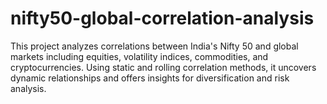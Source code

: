 # nifty50-global-correlation-analysis
This project analyzes correlations between India's Nifty 50 and global markets including equities, volatility indices, commodities, and cryptocurrencies. Using static and rolling correlation methods, it uncovers dynamic relationships and offers insights for diversification and risk analysis.
